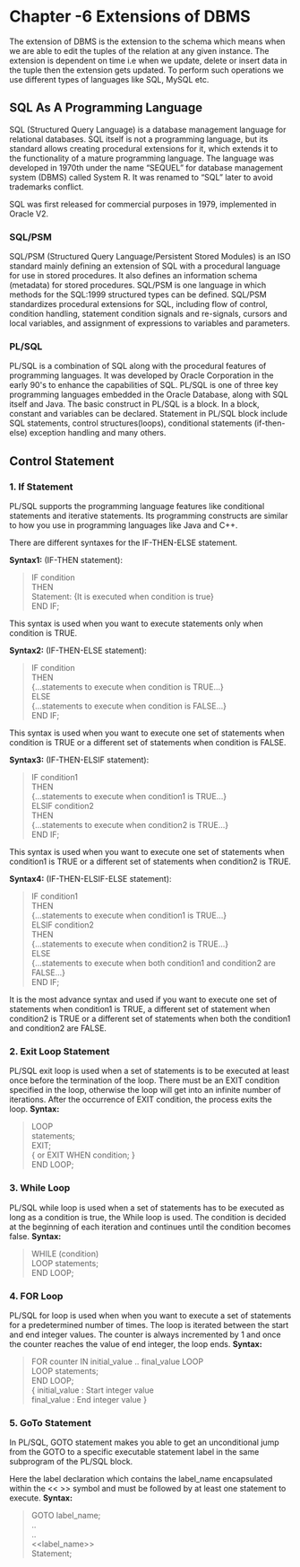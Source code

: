 # Chapter -6 Extensions of DBMS

The extension of DBMS is the extension to the schema which means when we are able to edit the tuples of the relation at any given instance. The extension is dependent on time i.e when we update, delete or insert data in the tuple then the extension gets updated. To perform such operations we use different types of languages like SQL, MySQL etc.

## SQL As A Programming Language
SQL (Structured Query Language) is a database management language for relational databases. SQL itself is not a programming language, but its standard allows creating procedural extensions for it, which extends it to the functionality of a mature programming language. The language was developed in 1970th under the name “SEQUEL” for database management system (DBMS) called System R. It was renamed to “SQL” later to avoid trademarks conflict.

SQL was first released for commercial purposes in 1979, implemented in Oracle V2.

### SQL/PSM
SQL/PSM (Structured Query Language/Persistent Stored Modules) is an ISO standard mainly defining an extension of SQL with a procedural language for use in stored procedures. It also defines an information schema (metadata) for stored procedures. SQL/PSM is one language in which methods for the SQL:1999 structured types can be defined. SQL/PSM standardizes procedural extensions for SQL, including flow of control, condition handling, statement condition signals and re-signals, cursors and local variables, and assignment of expressions to variables and parameters. 

### PL/SQL
PL/SQL is a combination of SQL along with the procedural features of programming languages. It was developed by Oracle Corporation in the early 90's to enhance the capabilities of SQL. PL/SQL is one of three key programming languages embedded in the Oracle Database, along with SQL itself and Java. The basic construct in PL/SQL is a block. In a block, constant and variables can be declared. Statement in PL/SQL block include SQL statements, control structures(loops), conditional statements (if-then-else) exception handling and many others.

## Control Statement


### 1. If Statement
PL/SQL supports the programming language features like conditional statements and iterative statements. Its programming constructs are similar to how you use in programming languages like Java and C++.

There are different syntaxes for the IF-THEN-ELSE statement.

 **Syntax1:** (IF-THEN statement):

>IF condition   
THEN   
Statement: {It is executed when condition is true}  
END IF;  

This syntax is used when you want to execute statements only when condition is TRUE.

**Syntax2:** (IF-THEN-ELSE statement):

>IF condition   
THEN  
   {...statements to execute when condition is TRUE...}  
ELSE  
   {...statements to execute when condition is FALSE...}  
END IF;   

This syntax is used when you want to execute one set of statements when condition is TRUE or a different set of statements when condition is FALSE.

**Syntax3:** (IF-THEN-ELSIF statement):

>IF condition1   
THEN  
   {...statements to execute when condition1 is TRUE...}  
ELSIF condition2   
THEN  
   {...statements to execute when condition2 is TRUE...}  
END IF;  

This syntax is used when you want to execute one set of statements when condition1 is TRUE or a different set of statements when condition2 is TRUE.

**Syntax4:** (IF-THEN-ELSIF-ELSE statement):

>IF condition1   
THEN  
   {...statements to execute when condition1 is TRUE...}  
ELSIF condition2   
THEN  
   {...statements to execute when condition2 is TRUE...}  
ELSE  
   {...statements to execute when both condition1 and condition2 are FALSE...}  
END IF;  

It is the most advance syntax and used if you want to execute one set of statements when condition1 is TRUE, a different set of statement when condition2 is TRUE or a different set of statements when both the condition1 and condition2 are FALSE.

### 2.  Exit Loop Statement

PL/SQL exit loop is used when a set of statements is to be executed at least once before the termination of the loop. There must be an EXIT condition specified in the loop, otherwise the loop will get into an infinite number of iterations. After the occurrence of EXIT condition, the process exits the loop. **Syntax:**
>LOOP   
   statements;   
   EXIT;   
   { or EXIT WHEN condition; }  
END LOOP;  

### 3. While Loop
PL/SQL while loop is used when a set of statements has to be executed as long as a condition is true, the While loop is used. The condition is decided at the beginning of each iteration and continues until the condition becomes false. **Syntax:**
>WHILE (condition)   
 LOOP statements;   
END LOOP;  

### 4. FOR Loop
PL/SQL for loop is used when when you want to execute a set of statements for a predetermined number of times. The loop is iterated between the start and end integer values. The counter is always incremented by 1 and once the counter reaches the value of end integer, the loop ends. **Syntax:**
>FOR counter IN initial_value .. final_value LOOP  
  LOOP statements;   
END LOOP;  
{ initial_value : Start integer value      
final_value : End integer value }


### 5. GoTo Statement
In PL/SQL, GOTO statement makes you able to get an unconditional jump from the GOTO to a specific executable statement label in the same subprogram of the PL/SQL block.

Here the label declaration which contains the label_name encapsulated within the << >> symbol and must be followed by at least one statement to execute. **Syntax:**
>GOTO label_name;  
 ..  
..  
<<label_name>>  
Statement;  